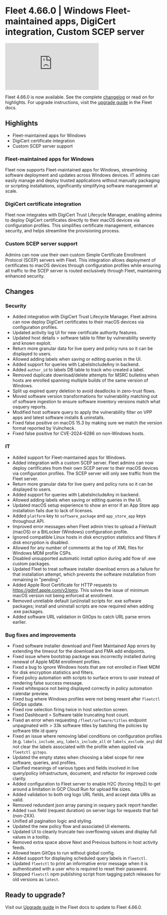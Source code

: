 # Fleet 4.66.0 | Windows Fleet-maintained apps, DigiCert integration, Custom SCEP server

<div purpose="embedded-content">
   <iframe src="https://www.youtube.com/embed/ApZthJXwqqM?si=CwVISKn9mmANxumz" frameborder="0" allowfullscreen></iframe>
</div>

Fleet 4.66.0 is now available. See the complete [changelog](https://github.com/fleetdm/fleet/releases/tag/fleet-v4.66.0) or read on for highlights. For upgrade instructions, visit the [upgrade guide](https://fleetdm.com/docs/deploying/upgrading-fleet) in the Fleet docs.

## Highlights

- Fleet-maintained apps for Windows
- DigiCert certificate integration
- Custom SCEP server support

### Fleet-maintained apps for Windows

Fleet now supports Fleet-maintained apps for Windows, streamlining software deployment and updates across Windows devices. IT admins can easily manage and deploy trusted applications without manually packaging or scripting installations, significantly simplifying software management at scale.

### DigiCert certificate integration

Fleet now integrates with DigiCert Trust Lifecycle Manager, enabling admins to deploy DigiCert certificates directly to their macOS devices via configuration profiles. This simplifies certificate management, enhances security, and helps streamline the provisioning process.

### Custom SCEP server support

Admins can now use their own custom Simple Certificate Enrollment Protocol (SCEP) servers with Fleet. This integration allows deployment of certificates to macOS devices through configuration profiles while ensuring all traffic to the SCEP server is routed exclusively through Fleet, maintaining enhanced security.

## Changes

### Security
- Added integration with DigiCert Trust Lifecycle Manager. Fleet admins can now deploy DigiCert certificates to their macOS devices via configuration profiles.
- Updated activity log UI for new certificate authority features.
- Updated host details > software table to filter by vulnerability severity and known exploit.
- Return more granular data for live query and policy runs so it can be displayed to users.
- Allowed adding labels when saving or editing queries in the UI.
- Added support for queries with LabelsIncludeAny in backend.
- Added `author_id` to labels DB table to track who created a label.
- Removed duplicate download/delete attempts for MSRC bulletins when hosts are enrolled spanning multiple builds of the same version of Windows.
- Split up expired query deletion to avoid deadlocks in zero-trust flows.
- Moved software version transformations for vulnerability matching out of software ingestion to ensure software inventory versions match what osquery reports. 
- Modified host software query to apply the vulnerability filter on VPP apps and latest software installs & uninstalls.
- Fixed false positive on macOS 15.3 by making sure we match the version format reported by Vulncheck.
- Fixed false positive for CVE-2024-6286 on non-Windows hosts.

### IT
- Added support for Fleet-maintained apps for Windows.
- Added integration with a custom SCEP server. Fleet admins can now deploy certificates from their own SCEP server to their macOS devices via configuration profiles. The SCEP server will only see traffic from the Fleet server.
- Return more granular data for live query and policy runs so it can be displayed to users.
- Added support for queries with LabelsIncludeAny in backend.
- Allowed adding labels when saving or editing queries in the UI.
- Updated macOS setup experience to show an error if an App Store app installation fails due to lack of licenses.
- Added `platform` key to `software_package` and `app_store_app` keys throughout API.
- Improved error messages when Fleet admin tries to upload a FileVault (macOS) or a BitLocker (Windows) configuration profile.
- Ignored compatible Linux hosts in disk encryption statistics and filters if disk encryption is disabled.
- Allowed for any number of comments at the top of XML files for Windows MDM profile CSPs.
- Disabled unsupported automatic install option during add flow of .exe custom packages.
- Updated Fleet to treat software installer download errors as a failure for that installation attempt, which prevents the software installation from remaining in "pending".
- Added Apple Root Certificate for HTTP requests to https://gdmf.apple.com/v2/pmv. This solves the issue of minimum macOS version not being enforced at enrollment.
- Removed unreliable default (un)install scripts for .exe software packages; install and uninstall scripts are now required when adding .exe packages.
- Added software URL validation in GitOps to catch URL parse errors earlier.


### Bug fixes and improvements
- Fixed software installer download and Fleet Maintained App errors by extending the timeout for the download and FMA add endpoints.
- Fixed issue where bootstrap package was incorrectly installed during renewal of Apple MDM enrollment profiles.
- Fixed a bug to ignore Windows hosts that are not enrolled in Fleet MDM for disk encryption statistics and filters.
- Fixed policy automation with scripts to surface errors to user instead of rendering false success message.
- Fixed whitespace not being displayed correctly in policy automation calendar preview.
- Fixed bug where Windows profiles were not being resent after `fleetctl` GitOps update.
- Fixed row selection firing twice in host selection screen.
- Fixed Dashboard > Software table truncating host count.
- Fixed an error when requesting `/fleet/software/titles` endpoint unpaginated with > 33k software titles by batching the policies by software title id query
- Fixed an issue where removing label conditions on configuration profiles (e.g. `labels_include_any`, `labels_include_all` or `labels_exclude_any`) did not clear the labels associated with the profile when applied via `fleetctl gitops`.
- Updated the empty states when choosing a label scope for new software, queries, and profiles.
- Clarified meanings of various types and fields involved in live query/policy infrastructure, document, and refactor for improved code clarity.
- Added configuration to Fleet server to enable H2C (forcing http2) to get around a limitation in GCP Cloud Run for upload file sizes.
- Added validation to both org logo URL fields, and accept data URIs as valid.
- Removed redundant json array parsing in osquery pack report handler.
- Added `took` field (request duration) on server logs for requests that fail (non-2XX).
- Unified all pagination logic and styling.
- Updated the new policy flow and associated UI elements.
- Updated UI to cleanly truncate two overflowing values and display full values in a tooltip.
- Removed extra space above Next and Previous buttons in host activity feeds.
- Allowed team GitOps to run without global config.
- Added support for displaying scheduled query labels in `fleetctl`.
- Updated `fleetctl` to print an informative error message when it is authenticated with a user who is required to reset their password.
- Stopped `fleetctl` npm publishing script from tagging patch releases for old versions as `latest`. 

## Ready to upgrade?

Visit our [Upgrade guide](https://fleetdm.com/docs/deploying/upgrading-fleet) in the Fleet docs to update to Fleet 4.66.0.

<meta name="category" value="releases">
<meta name="authorFullName" value="Luke Heath">
<meta name="authorGitHubUsername" value="lukeheath">
<meta name="publishedOn" value="2025-04-04">
<meta name="articleTitle" value="Fleet 4.66.0 | Windows Fleet-maintained apps, DigiCert integration, Custom SCEP server">
<meta name="articleImageUrl" value="../website/assets/images/articles/fleet-4.66.0-1600x900@2x.png">

